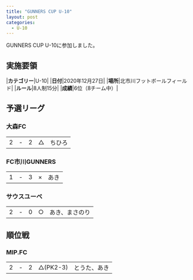 ```yaml
---
title: "GUNNERS CUP U-10"
layout: post
categories:
  - U-10
---
```


GUNNERS CUP U-10に参加しました。


## 実施要領

|**カテゴリー**|U-10|
|**日付**|2020年12月27日|
|**場所**|北市川フットボールフィールド|
|**ルール**|8人制15分|
|**成績**|6位（8チーム中）|

## 予選リーグ

### 大森FC

|      |    |     |     |               |
|:--:|:-:|:--:|:--:|:--------|
|  2| - |   2|△|ちひろ|

### FC市川GUNNERS

|     |    |      |     |               |
|:--:|:-:|:--:|:--:|:--------|
|   1| - |    3|× |あき|

### サウスユーベ

|     |    |      |     |               |
|:--:|:-:|:--:|:--:|:--------|
|   2| - |    0|○  |あき、まさのり|

## 順位戦

### MIP.FC

|      |    |     |     |               |
|:--:|:-:|:--:|:--:|:--------|
|  2| - |   2|△(PK2-3)|とうた、あき|
